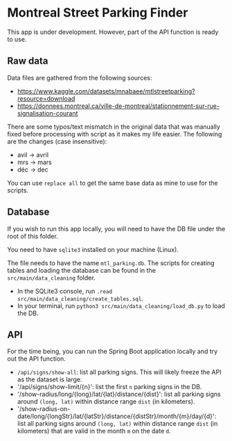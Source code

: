 # Montreal Street Parking Finder

This app is under development. However, part of the API function is ready to use. 

## Raw data

Data files are gathered from the following sources:
- https://www.kaggle.com/datasets/mnabaee/mtlstreetparking?resource=download
- https://donnees.montreal.ca/ville-de-montreal/stationnement-sur-rue-signalisation-courant

There are some typos/text mismatch in the original data that was manually fixed before processing with script as it makes my life easier. The following are the changes (case insensitive):
- avil -> avril
- mrs -> mars
- déc -> dec

You can use `replace all` to get the same base data as mine to use for the scripts. 

## Database

If you wish to run this app locally, you will need to have the DB file under the root of this folder. 

You need to have `sqlite3` installed on your machine (Linux). 

The file needs to have the name `mtl_parking.db`. The scripts for creating tables and loading the database can be found in the `src/main/data_cleaning` folder. 
- In the SQLite3 console, run `.read src/main/data_cleaning/create_tables.sql`. 
- In your terminal, run `python3 src/main/data_cleaning/load_db.py` to load the DB.

## API

For the time being, you can run the Spring Boot application locally and try out the API function. 
- `/api/signs/show-all`: list all parking signs. This will likely freeze the API as the dataset is large. 
- '/api/signs/show-limit/{n}': list the first `n` parking signs in the DB. 
- '/show-radius/long/{long}/lat/{lat}/distance/{dist}': list all parking signs around `(long, lat)` within distance range `dist` (in kilometers).
- '/show-radius-on-date/long/{longStr}/lat/{latStr}/distance/{distStr}/month/{m}/day/{d}': list all parking signs 
around `(long, lat)` within distance range `dist` (in kilometers) that are valid in the month `m` on the date `d`. 
